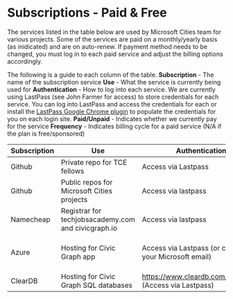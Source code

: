 # Subscriptions - Paid & Free

The services listed in the table below are used by Microsoft Cities team for various projects. Some of the services are paid on a monthly/yearly basis (as inidicated) and are on auto-renew. If payment method needs to be changed, you must log in to each paid service and adjust the billing options accordingly.

The following is a guide to each column of the table.
**Subscription** - The name of the subscription service
**Use** - What the service is currently being used for
**Authentication** - How to log into each service. We are currently using LastPass (see John Farmer for access) to store credentials for each service. You can log into LastPass and access the credentials for each or install the [LastPass Google Chrome plugin](https://chrome.google.com/webstore/detail/lastpass-free-password-ma/hdokiejnpimakedhajhdlcegeplioahd?hl=en-US) to populate the credentials for you on each login site.
**Paid/Unpaid** - Indicates whether we currently pay for the service
**Frequency** - Indicates billing cycle for a paid service (N/A if the plan is free/sponsored)


| Subscription  | Use  | Authentication  | Paid/Unpaid | Frequency  |
|---|---|---|---|---|
| Github  | Private repo for TCE fellows  | Access via Lastpass |  Paid plan | Monthly - Every 25th |
| Github  | Public repos for Microsoft Cities projects  | Access via lastpass | Free plan | N/A |
| Namecheap  | Registrar for techjobsacademy.com and civicgraph.io  | Access via lastpass  | Paid  | Yearly - Every March  |
| Azure  | Hosting for Civic Graph app | Access via Lastpass (or connect to your Microsoft email)  | Free (sponsored by Microsoft)  | N/A |
| ClearDB  | Hosting for Civic Graph SQL databases  | https://www.cleardb.com/login.view (Access via Lastpass)  | Paid  | Monthly  |
